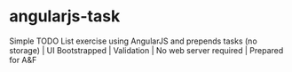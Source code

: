 # angularjs-task
Simple TODO List exercise using AngularJS and prepends tasks (no storage) | UI Bootstrapped | Validation | No web server required | Prepared for A&F 

